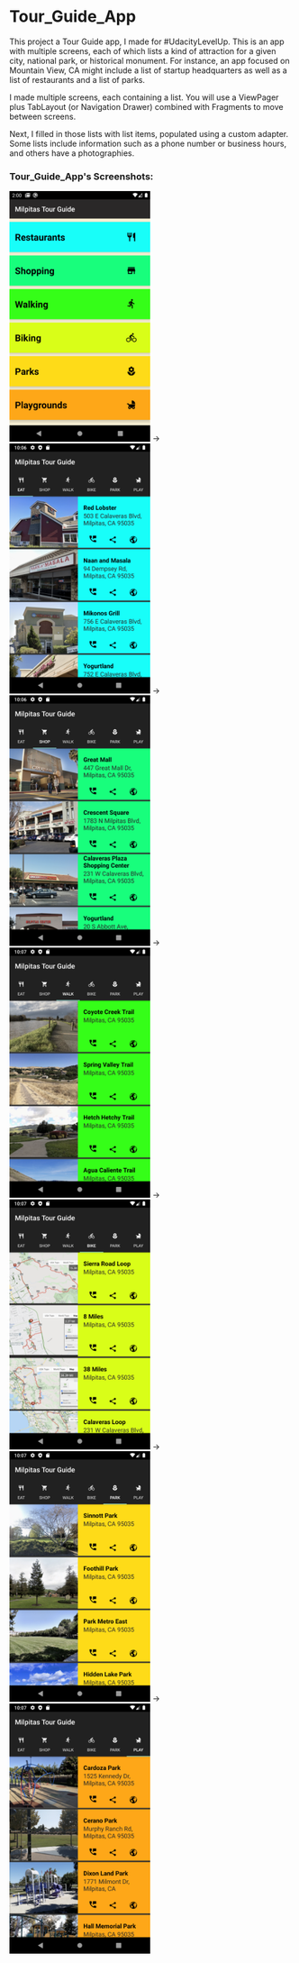 # Tour_Guide_App

This project a Tour Guide app, I made for #UdacityLevelUp. 
This is an app with multiple screens, each of which lists a kind of attraction for a given city, national park, or historical monument. For instance, an app focused on Mountain View, CA might include a list of startup headquarters as well as a list of restaurants and a list of parks.

I made multiple screens, each containing a list. You will use a ViewPager plus TabLayout (or Navigation Drawer) combined with Fragments to move between screens.

Next, I filled in those lists with list items, populated using a custom adapter. Some lists include information such as a phone number or business hours, and others have a photographies. 

### Tour_Guide_App's Screenshots:
<img src="https://github.com/mobilotest/Tour_Guide_App/blob/master/Images/main.png" width = 250> -> <img src="https://github.com/mobilotest/Tour_Guide_App/blob/master/Images/list1.png" width = 250> -> <img src="https://github.com/mobilotest/Tour_Guide_App/blob/master/Images/list2.png" width = 250> -> <img src="https://github.com/mobilotest/Tour_Guide_App/blob/master/Images/list3.png" width = 250> -> <img src="https://github.com/mobilotest/Tour_Guide_App/blob/master/Images/list4.png" width = 250> -> <img src="https://github.com/mobilotest/Tour_Guide_App/blob/master/Images/list5.png" width = 250> -> <img src="https://github.com/mobilotest/Tour_Guide_App/blob/master/Images/list6.png" width = 250>
